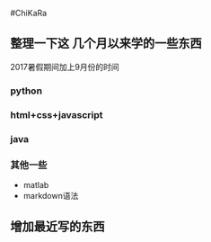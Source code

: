 #ChiKaRa
## 整理一下这 几个月以来学的一些东西
2017暑假期间加上9月份的时间
### python
### html+css+javascript
### java
### 其他一些
* matlab
* markdown语法
## 增加最近写的东西
